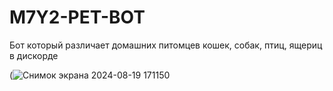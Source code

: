 # M7Y2-PET-BOT
Бот который различает домашних питомцев кошек, собак, птиц, ящериц в дискорде


(![Снимок экрана 2024-08-19 171150](https://github.com/user-attachments/assets/fd289a74-1a6e-4a4c-90df-55f47d4df9d4)
